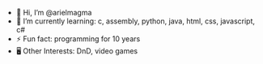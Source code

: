 - 👋 Hi, I’m @arielmagma
- 🌱 I’m currently learning: c, assembly, python, java, html, css, javascript, c#
- ⚡ Fun fact: programming for 10 years
- 🖥️ Other Interests: DnD, video games
<!---
arielmagma/arielmagma is a ✨ special ✨ repository because its `README.md` (this file) appears on your GitHub profile.
You can click the Preview link to take a look at your changes.
--->
